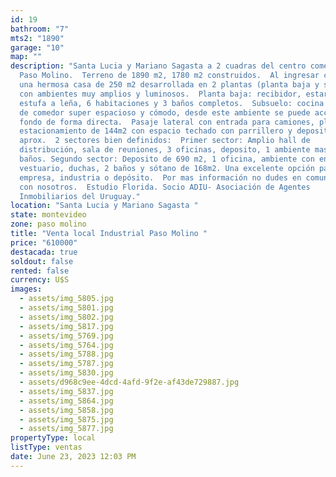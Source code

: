 ```yaml
---
id: 19
bathroom: "7"
mts2: "1890"
garage: "10"
map: ""
description: "Santa Lucia y Mariano Sagasta a 2 cuadras del centro comercial de
  Paso Molino.  Terreno de 1890 m2, 1780 m2 construidos.  Al ingresar cuenta con
  una hermosa casa de 250 m2 desarrollada en 2 plantas (planta baja y sub suelo)
  con ambientes muy amplios y luminosos.  Planta baja: recibidor, estar con
  estufa a leña, 6 habitaciones y 3 baños completos.  Subsuelo: cocina con lugar
  de comedor super espacioso y cómodo, desde este ambiente se puede acceder al
  fondo de forma directa.  Pasaje lateral con entrada para camiones, playa de
  estacionamiento de 144m2 con espacio techado con parrillero y deposito de 30m2
  aprox.  2 sectores bien definidos:  Primer sector: Amplio hall de
  distribución, sala de reuniones, 3 oficinas, deposito, 1 ambiente mas y 2
  baños. Segundo sector: Deposito de 690 m2, 1 oficina, ambiente con entrepiso,
  vestuario, duchas, 2 baños y sótano de 168m2. Una excelente opción para
  empresa, industria o depósito.  Por mas información no dudes en comunicarte
  con nosotros.  Estudio Florida. Socio ADIU- Asociación de Agentes
  Inmobiliarios del Uruguay."
location: "Santa Lucia y Mariano Sagasta "
state: montevideo
zone: paso molino
title: "Venta local Industrial Paso Molino "
price: "610000"
destacada: true
soldout: false
rented: false
currency: U$S
images:
  - assets/img_5805.jpg
  - assets/img_5801.jpg
  - assets/img_5802.jpg
  - assets/img_5817.jpg
  - assets/img_5769.jpg
  - assets/img_5764.jpg
  - assets/img_5788.jpg
  - assets/img_5787.jpg
  - assets/img_5830.jpg
  - assets/d968c9ee-4dcd-4afd-9f2e-af43de729887.jpg
  - assets/img_5837.jpg
  - assets/img_5864.jpg
  - assets/img_5858.jpg
  - assets/img_5875.jpg
  - assets/img_5877.jpg
propertyType: local
listType: ventas
date: June 23, 2023 12:03 PM
---
```

